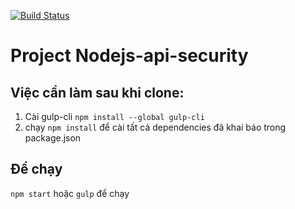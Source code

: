 [![Build Status](https://travis-ci.org/hong-duc/nodejs-api-security.svg?branch=master)](https://travis-ci.org/hong-duc/nodejs-api-security)
# Project Nodejs-api-security

## Việc cần làm sau khi clone:
1. Cài gulp-cli `npm install --global gulp-cli`
2. chạy `npm install` để cài tất cả dependencies đã khai báo trong package.json

## Để chạy
`npm start` hoặc `gulp` để chạy

